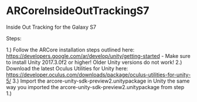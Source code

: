 # ARCoreInsideOutTrackingS7
Inside Out Tracking for the Galaxy S7

Steps:


1.) Follow the ARCore installation steps outlined here: https://developers.google.com/ar/develop/unity/getting-started
      - Make sure to install Unity 2017.3.0f2 or higher! Older Unity versions do not work!
2.) Download the latest Oculus Utilities for Unity here: https://developer.oculus.com/downloads/package/oculus-utilities-for-unity-5/
3.) Import the arcore-unity-sdk-preview2.unitypackage in Unity the same way you imported the arcore-unity-sdk-preview2.unitypackage from step 1.)

